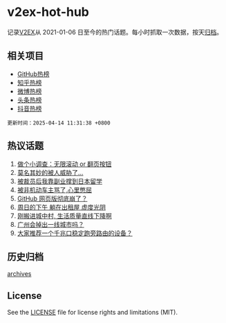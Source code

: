 # v2ex-hot-hub

 记录[V2EX](https://www.v2ex.com/)从 2021-01-06 日至今的热门话题。每小时抓取一次数据，按天[归档](archives)。
 
 ## 相关项目

- [GitHub热榜](https://github.com/snaildev/github-hot-hub)
- [知乎热榜](https://github.com/snaildev/zhihu-hot-hub)
- [微博热榜](https://github.com/snaildev/weibo-hot-hub)
- [头条热榜](https://github.com/snaildev/toutiao-hot-hub)
- [抖音热榜](https://github.com/snaildev/douyin-hot-hub)


 `更新时间：2025-04-14 11:31:38 +0800`

## 热议话题

1. [做个小调查：无限滚动 or 翻页按钮](https://www.v2ex.com/t/1125134)
1. [莫名其妙的被人威胁了...](https://www.v2ex.com/t/1125087)
1. [被裁员后我靠副业撑到日本留学](https://www.v2ex.com/t/1125200)
1. [被非机动车主骂了,心里憋屈](https://www.v2ex.com/t/1125073)
1. [GitHub 网页版彻底崩了？](https://www.v2ex.com/t/1125080)
1. [周日的下午 躺在出租屋 虚度光阴](https://www.v2ex.com/t/1125108)
1. [刚搬进城中村, 生活质量直线下降啊](https://www.v2ex.com/t/1125202)
1. [广州会掉出一线城市吗？](https://www.v2ex.com/t/1125069)
1. [大家推荐一个千兆口稳定跑旁路由的设备？](https://www.v2ex.com/t/1125198)

## 历史归档

[archives](archives)

## License

See the [LICENSE](LICENSE) file for license rights and limitations (MIT).
